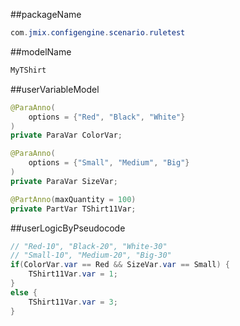 ##packageName
```java
com.jmix.configengine.scenario.ruletest
```

##modelName
```java
MyTShirt
```
##userVariableModel
```java
@ParaAnno( 
    options = {"Red", "Black", "White"}
)
private ParaVar ColorVar;

@ParaAnno( 
    options = {"Small", "Medium", "Big"}
)
private ParaVar SizeVar;

@PartAnno(maxQuantity = 100)
private PartVar TShirt11Var;
```

##userLogicByPseudocode
```java
// "Red-10", "Black-20", "White-30"
// "Small-10", "Medium-20", "Big-30"
if(ColorVar.var == Red && SizeVar.var == Small) {
    TShirt11Var.var = 1;
}
else {
    TShirt11Var.var = 3;
}
``` 